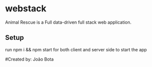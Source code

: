 # webstack

Animal Rescue is a Full data-driven full stack web application.

## Setup

run npm i && npm start for both client and server side to start the app

#Created by: João Bota
